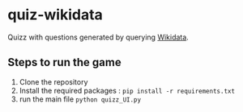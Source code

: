 # quiz-wikidata

Quizz with questions generated by querying [Wikidata](https://www.wikidata.org).

## Steps to run the game

1. Clone the repository
2. Install the required packages : `pip install -r requirements.txt`
3. run the main file `python quizz_UI.py`
